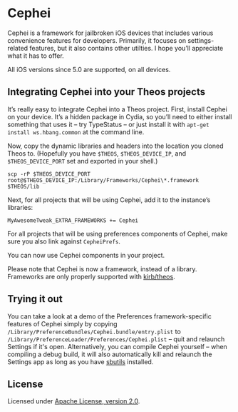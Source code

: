 # Cephei
Cephei is a framework for jailbroken iOS devices that includes various convenience features for developers. Primarily, it focuses on settings-related features, but it also contains other utilties. I hope you’ll appreciate what it has to offer.

All iOS versions since 5.0 are supported, on all devices.

## Integrating Cephei into your Theos projects
It’s really easy to integrate Cephei into a Theos project. First, install Cephei on your device. It’s a hidden package in Cydia, so you’ll need to either install something that uses it – try TypeStatus – or just install it with `apt-get install ws.hbang.common` at the command line. 

Now, copy the dynamic libraries and headers into the location you cloned Theos to. (Hopefully you have `$THEOS`, `$THEOS_DEVICE_IP`, and `$THEOS_DEVICE_PORT` set and exported in your shell.)

```
scp -rP $THEOS_DEVICE_PORT root@$THEOS_DEVICE_IP:/Library/Frameworks/Cephei\*.framework $THEOS/lib
```

Next, for all projects that will be using Cephei, add it to the instance’s libraries:

```
MyAwesomeTweak_EXTRA_FRAMEWORKS += Cephei
```

For all projects that will be using preferences components of Cephei, make sure you also link against `CepheiPrefs`.

You can now use Cephei components in your project.

Please note that Cephei is now a framework, instead of a library. Frameworks are only properly supported with [kirb/theos](https://github.com/kirb/theos).

## Trying it out
You can take a look at a demo of the Preferences framework-specific features of Cephei simply by copying `/Library/PreferenceBundles/Cephei.bundle/entry.plist` to `/Library/PreferenceLoader/Preferences/Cephei.plist` – quit and relaunch Settings if it's open. Alternatively, you can compile Cephei yourself – when compiling a debug build, it will also automatically kill and relaunch the Settings app as long as you have [sbutils](http://moreinfo.thebigboss.org/moreinfo/depiction.php?file=sbutilsDp) installed.

## License
Licensed under [Apache License, version 2.0](https://github.com/hbang/libcephei/blob/master/LICENSE.md).

